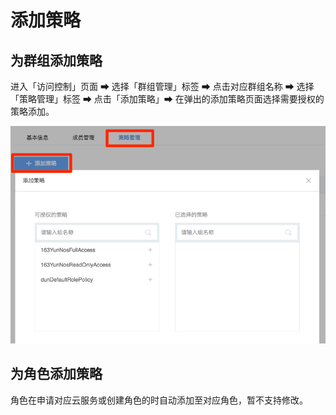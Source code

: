 # 添加策略


## 为群组添加策略

进入「访问控制」页面 ➡ 选择「群组管理」标签 ➡ 点击对应群组名称 ➡ 选择「策略管理」标签 ➡ 点击「添加策略」➡ 在弹出的添加策略页面选择需要授权的策略添加。

![](../../image/访问控制使用指南-群组添加策略.png)

## 为角色添加策略

角色在申请对应云服务或创建角色的时自动添加至对应角色，暂不支持修改。